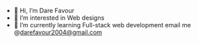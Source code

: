 - 👋 Hi, I’m Dare Favour
- 👀 I’m interested in Web designs
- 🌱 I’m currently learning Full-stack web development
  email me @darefavour2004@gmail.com

<!---
darefvr/darefvr is a ✨ special ✨ repository because its `README.md` (this file) appears on your GitHub profile.
You can click the Preview link to take a look at your changes.
--->
